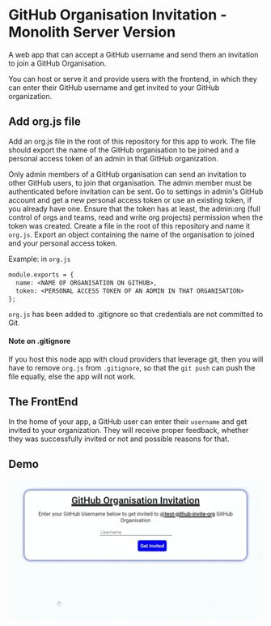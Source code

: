# GitHub Organisation Invitation - Monolith Server Version

A web app that can accept a GitHub username and send them an invitation to join a GitHub Organisation.

You can host or serve it and provide users with the frontend, in which they can enter their GitHub username and get invited to your GitHub organization.

## Add org.js file

Add an org.js file in the root of this repository for this app to work. The file should export the name of the GitHub organisation to be joined and a personal access token of an admin in that GitHub organization.

Only admin members of a GitHub organisation can send an invitation to other GitHub users, to join that organisation.
The admin member must be authenticated before invitation can be sent. Go to settings in admin's GitHub account and get a new personal access token or use an existing token, if you already have one. Ensure that the token has at least, the admin:org (full control of orgs and teams, read and write org projects) permission when the token was created.
Create a file in the root of this repository and name it `org.js`.
Export an object containing the name of the organisation to joined and your personal access token.

Example: in `org.js`

```
module.exports = {
  name: <NAME OF ORGANISATION ON GITHUB>,
  token: <PERSONAL ACCESS TOKEN OF AN ADMIN IN THAT ORGANISATION>
};
```

`org.js` has been added to .gitignore so that credentials are not committed to Git.

#### Note on .gitignore

If you host this node app with cloud providers that leverage git, then you will have to remove `org.js` from `.gitignore`, so that the `git push` can push the file equally, else the app will not work.

## The FrontEnd

In the home of your app, a GitHub user can enter their `username` and get invited to your organization. They will receive proper feedback, whether they was successfully invited or not and possible reasons for that.

## Demo

![Demo of Node Monolith Version of GitHub Organization Invitation](../demos/node-monolith.gif)
